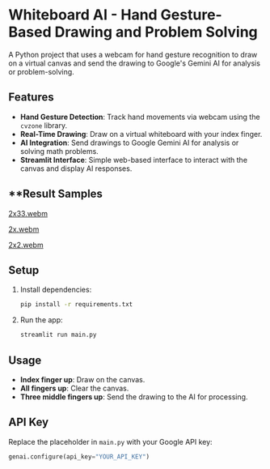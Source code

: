 # **Whiteboard AI - Hand Gesture-Based Drawing and Problem Solving**

A Python project that uses a webcam for hand gesture recognition to draw on a virtual canvas and send the drawing to Google's Gemini AI for analysis or problem-solving.

## **Features**

- **Hand Gesture Detection**: Track hand movements via webcam using the `cvzone` library.
- **Real-Time Drawing**: Draw on a virtual whiteboard with your index finger.
- **AI Integration**: Send drawings to Google Gemini AI for analysis or solving math problems.
- **Streamlit Interface**: Simple web-based interface to interact with the canvas and display AI responses.

## **Result Samples
[2x33.webm](https://github.com/user-attachments/assets/09311872-e729-4000-a00a-8820bdf82283)

[2x.webm](https://github.com/user-attachments/assets/121f26e7-1d79-4aa5-9ce7-55bebafa5d8d)

[2x2.webm](https://github.com/user-attachments/assets/3f3adef9-9ff4-4608-9d65-1f6ab793bd18)



## **Setup**

1. Install dependencies:
   ```bash
   pip install -r requirements.txt
   ```
2. Run the app:
   ```bash
   streamlit run main.py
   ```

## **Usage**

- **Index finger up**: Draw on the canvas.
- **All fingers up**: Clear the canvas.
- **Three middle fingers up**: Send the drawing to the AI for processing.

## **API Key**

Replace the placeholder in `main.py` with your Google API key:
```python
genai.configure(api_key="YOUR_API_KEY")
```

